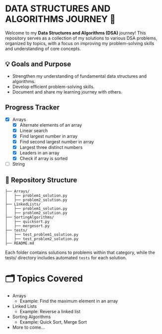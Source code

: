 # DATA STRUCTURES AND ALGORITHMS JOURNEY 🚀

Welcome to my **Data Structures and Algorithms (DSA)** journey!
This repository serves as a collection of my solutions to various DSA problems,
organized by topics, with a focus on improving my problem-solving skills and understanding of core concepts.

## 💡 Goals and Purpose

- Strengthen my understanding of fundamental data structures and algorithms.
- Develop efficient problem-solving skills.
- Document and share my learning journey with others.

## Progress Tracker

- [x] Arrays
  - [x] Alternate elements of an array
  - [x] Linear search
  - [x] Find largest number in array
  - [x] Find second largest number in array
  - [x] Largest three distinct numbers
  - [x] Leaders in an array
  - [x] Check if array is sorted
- [ ] String

## 📂 Repository Structure

```DSA-Journey/
├── Arrays/
│   ├── problem1_solution.py
│   ├── problem2_solution.py
├── LinkedLists/
│   ├── problem1_solution.py
│   ├── problem2_solution.py
├── SortingAlgorithms/
│   ├── quicksort.py
│   ├── mergesort.py
├── tests/
│   ├── test_problem1_solution.py
│   ├── test_problem2_solution.py
├── README.md
```

Each folder contains solutions to problems within that category, while the tests/ directory includes automated `tests` for each solution.

# 🗂️ Topics Covered

- Arrays
  - Example: Find the maximum element in an array
- Linked Lists
  - Example: Reverse a linked list
- Sorting Algorithms
  - Example: Quick Sort, Merge Sort
- More to come...
